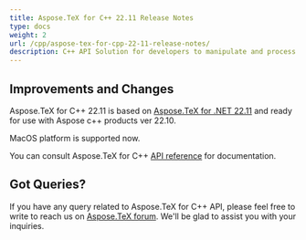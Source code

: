 ```yaml
---
title: Aspose.TeX for C++ 22.11 Release Notes
type: docs
weight: 2
url: /cpp/aspose-tex-for-cpp-22-11-release-notes/
description: C++ API Solution for developers to manipulate and process TeX and LaTeX files. Release Notes of Aspose.TeX API solution for C++ | Release 2022.11
---
```


## Improvements and Changes

Aspose.TeX for C++ 22.11 is based on [Aspose.TeX for .NET 22.11](/tex/net/aspose-tex-for-net-22-11-release-notes/) and ready for use with Aspose c++ products ver 22.10.

MacOS platform is supported now.


You can consult Aspose.TeX for C++ [API reference](https://reference.aspose.com/tex/cpp/) for documentation.
 
## Got Queries?
If you have any query related to Aspose.TeX for C++ API, please feel free to write to reach us on [Aspose.TeX forum](https://forum.aspose.com/c/tex/). We'll be glad to assist you with your inquiries.
